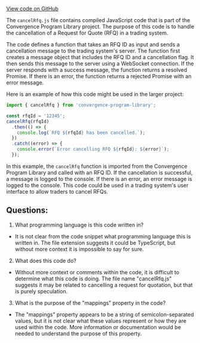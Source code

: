 [View code on GitHub](https://github.com/convergence-rfq/convergence-program-library/rfq/js/generated/instructions/cancelRfq.js.map)

The `cancelRfq.js` file contains compiled JavaScript code that is part of the Convergence Program Library project. The purpose of this code is to handle the cancellation of a Request for Quote (RFQ) in a trading system. 

The code defines a function that takes an RFQ ID as input and sends a cancellation message to the trading system's server. The function first creates a message object that includes the RFQ ID and a cancellation flag. It then sends this message to the server using a WebSocket connection. If the server responds with a success message, the function returns a resolved Promise. If there is an error, the function returns a rejected Promise with an error message.

Here is an example of how this code might be used in the larger project:

```javascript
import { cancelRfq } from 'convergence-program-library';

const rfqId = '12345';
cancelRfq(rfqId)
  .then(() => {
    console.log(`RFQ ${rfqId} has been cancelled.`);
  })
  .catch((error) => {
    console.error(`Error cancelling RFQ ${rfqId}: ${error}`);
  });
```

In this example, the `cancelRfq` function is imported from the Convergence Program Library and called with an RFQ ID. If the cancellation is successful, a message is logged to the console. If there is an error, an error message is logged to the console. This code could be used in a trading system's user interface to allow traders to cancel RFQs.
## Questions: 
 1. What programming language is this code written in?
- It is not clear from the code snippet what programming language this is written in. The file extension suggests it could be TypeScript, but without more context it is impossible to say for sure.

2. What does this code do?
- Without more context or comments within the code, it is difficult to determine what this code is doing. The file name "cancelRfq.js" suggests it may be related to cancelling a request for quotation, but that is purely speculation.

3. What is the purpose of the "mappings" property in the code?
- The "mappings" property appears to be a string of semicolon-separated values, but it is not clear what these values represent or how they are used within the code. More information or documentation would be needed to understand the purpose of this property.